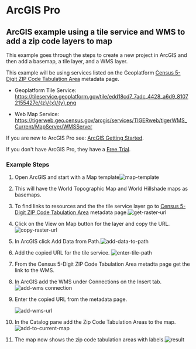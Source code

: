 # ArcGIS Pro

## ArcGIS example using a tile service and WMS to add a zip code layers to map
This example goes through the steps to create a new project in ArcGIS and then add a basemap, a tile layer, and a WMS layer.

This example will be using services listed on the Geoplatform [Census 5-Digit ZIP Code Tabulation Area](https://www.geoplatform.gov/metadata/895888d3-4f32-5143-88e2-e7b3612891f0) metadata page.

* Geoplatform Tile Service: https://tileservice.geoplatform.gov/tile/edd18cd7_7adc_4428_a6d9_81072155427e/{z}/{x}/{y}.png

* Web Map Service: https://tigerweb.geo.census.gov/arcgis/services/TIGERweb/tigerWMS_Current/MapServer/WMSServer

If you are new to ArcGIS Pro see: [ArcGIS Getting Started](https://www.esri.com/training/catalog/57630435851d31e02a43f007/getting-started-with-arcgis-pro/).

If you don't have ArcGIS Pro, they have a [Free Trial](https://www.esri.com/en-us/arcgis/trial?rsource=%2Fsoftware%2Farcgis%2Farcgis-for-desktop%2Ffree-trial).

### Example Steps
1. Open ArcGIS and start with a Map template![map-template](https://user-images.githubusercontent.com/64213093/122089770-55b2d700-cdc4-11eb-829a-cb3c31733b5d.png)
2. This will have the World Topographic Map and World Hillshade maps as basemaps.
3. To find links to resources and the the tile service layer go to [Census 5-Digit ZIP Code Tabulation Area](https://www.geoplatform.gov/metadata/895888d3-4f32-5143-88e2-e7b3612891f0) metadata page.![get-raster-url](https://user-images.githubusercontent.com/64213093/122091515-1c7b6680-cdc6-11eb-9910-dfc117c913d7.png)
4. Click on the View on Map button for the layer and copy the URL.![copy-raster-url](https://user-images.githubusercontent.com/64213093/122091753-5ea4a800-cdc6-11eb-970b-2de1daf6ad8a.png)
5. In ArcGIS click Add Data from Path.![add-data-to-path](https://user-images.githubusercontent.com/64213093/122091898-898efc00-cdc6-11eb-9afc-d77a99745617.png)
6. Add the copied URL for the tile service. ![enter-tile-path](https://user-images.githubusercontent.com/64213093/122092045-ba6f3100-cdc6-11eb-9cbd-1d26339ace7d.png)
7. From the Census 5-Digit ZIP Code Tabulation Area metadta page get the link to the WMS.
8. In ArcGIS add the WMS under Connections on the Insert tab.![add-wms connection](https://user-images.githubusercontent.com/64213093/122092652-687adb00-cdc7-11eb-881e-42b28d525502.png)
9. Enter the copied URL from the metadata page.

    ![add-wms-url](https://user-images.githubusercontent.com/64213093/122092730-7f213200-cdc7-11eb-8be1-b418df1ef98b.png)

11. In the Catalog pane add the Zip Code Tabulation Areas to the map.![add-to-current-map](https://user-images.githubusercontent.com/64213093/122093002-d32c1680-cdc7-11eb-8784-1562a6b29d6e.png)
12. The map now shows the zip code tabulation areas with labels.![result](https://user-images.githubusercontent.com/64213093/122093158-0078c480-cdc8-11eb-8612-5e623c7a3902.png)
